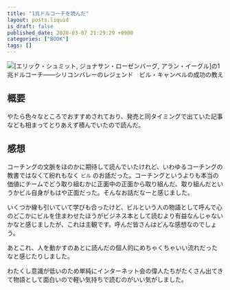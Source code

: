 ```yaml
---
title: "1兆ドルコーチを読んだ"
layout: posts.liquid
is_draft: false
published_date: 2020-03-07 21:29:29 +0900
categories: ["BOOK"]
tags: []
---
```


![[エリック・シュミット, ジョナサン・ローゼンバーグ, アラン・イーグル]の1兆ドルコーチ――シリコンバレーのレジェンド　ビル・キャンベルの成功の教え](https://images-fe.ssl-images-amazon.com/images/I/51ONEF5axHL.jpg)

## 概要
やたら色々なところでおすすめされており、発売と同タイミングで出ていた記事なども相まってとりあえず積んでいたので読んだ。

## 感想
コーチングの文脈をほのかに期待して読んでいたけれど、いわゆるコーチングの教書ではなくて紛れもなく `ビル` のお話だった。コーチングというよりも本当の価値にチームでどう取り組むかに正面中の正面から取り組んだ、取り組んだというかビル自身がもはや正面だった。そんなお話だなーと感じました。

いくつか線も引いていて学びも合ったけど、ビルという人の物語として呼んで心のどこかにビルを住まわせたほうがビジネス本として読むより有益なんじゃないかなと感じましたが、これは主観です。呼んだ皆さんはどんな感想なのでしょう。

あとこれ、人を動かすのあとに読んだの個人的にめちゃくちゃいい流れだったなと感じたりしました。

わたくし意識が低いのため単純にインターネット会の偉人たちがたくさん出てきて物語として面白いので軽い気持ちで読むのがいい気がしました。


